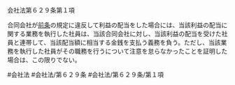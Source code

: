 会社法第６２９条第１項

合同会社が[前条](会社法＿＿＿＿第６２８条第１項)の規定に違反して利益の配当をした場合には、当該利益の配当に関する業務を執行した社員は、当該合同会社に対し、当該利益の配当を受けた社員と連帯して、当該配当額に相当する金銭を支払う義務を負う。ただし、当該業務を執行した社員がその職務を行うについて注意を怠らなかったことを証明した場合は、この限りでない。

#会社法
#会社法/第６２９条
#会社法/第６２９条/第１項
